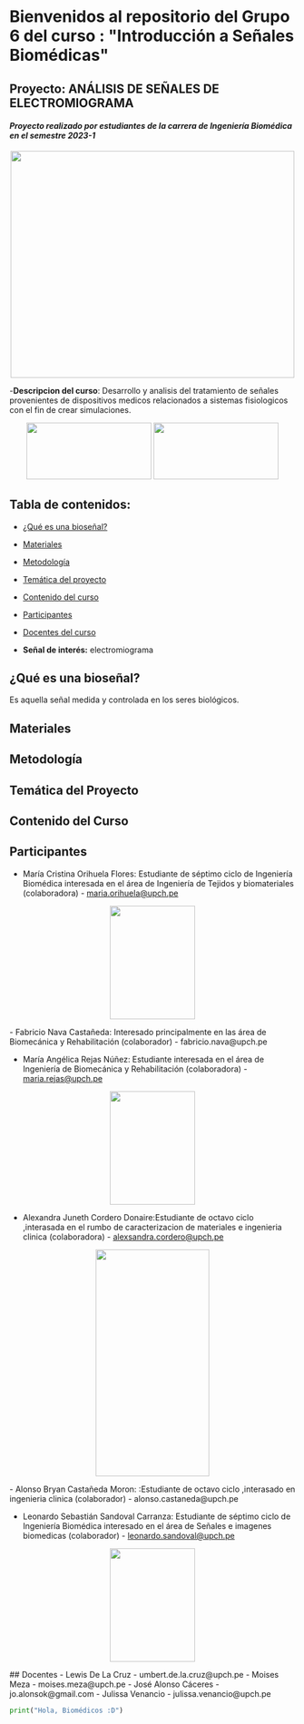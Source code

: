 # Bienvenidos al repositorio del Grupo 6 del curso : "Introducción a Señales Biomédicas"
## Proyecto: ANÁLISIS DE SEÑALES DE ELECTROMIOGRAMA

#### *Proyecto realizado por estudiantes de la carrera de Ingeniería Biomédica en el semestre 2023-1*
<p align="center">
  <img width="500" height="400" src="https://i.postimg.cc/Njm7463m/Whats-App-Image-2023-03-29-at-19-41-08.jpg">
</p>


-**Descripcion del curso**: Desarrollo y analisis del tratamiento de señales provenientes de dispositivos medicos relacionados a sistemas fisiologicos con el fin de crear simulaciones.

<p align="center">
  <img width="220" height="100" src="https://encrypted-tbn0.gstatic.com/images?q=tbn:ANd9GcT6ya1d0H7YLeihci8A-LiSkSsiT-c08azerg&usqp=CAU">
  <img width="220" height="100" src="https://www.my-ekg.com/imag/sindrome-coronario-agudo.png">
</p>


## Tabla de contenidos:
* [¿Qué es una bioseñal?](https://github.com/MariaRejas/intro_E6/blob/main/README.md#qu%C3%A9-es-una-biose%C3%B1al)

* [Materiales](https://github.com/MariaRejas/intro_E6/blob/main/README.md#materiales)

* [Metodología](https://github.com/MariaRejas/intro_E6/blob/main/README.md#metodolog%C3%ADa)

* [Temática del proyecto](https://github.com/MariaRejas/intro_E6/blob/main/README.md#tem%C3%A1tica-del-proyecto)

* [Contenido del curso](https://github.com/MariaRejas/intro_E6/blob/main/README.md#contenido-del-curso)

* [Participantes](https://github.com/MariaRejas/intro_E6/blob/main/README.md#participantes)
  
* [Docentes del curso](https://github.com/MariaRejas/intro_E6/blob/main/README.md#docentes)
  
* **Señal de interés:** electromiograma 


## ¿Qué es una bioseñal?
Es aquella señal medida y controlada en los seres biológicos.

## Materiales

## Metodología

## Temática del Proyecto

## Contenido del Curso

## Participantes
  - María Cristina Orihuela Flores: Estudiante de séptimo ciclo de Ingeniería Biomédica interesada en el área de Ingeniería de Tejidos y biomateriales (colaboradora) - maria.orihuela@upch.pe
  <p align="center">
    <img width="150" height="200" src="https://i.postimg.cc/j5qn0PLW/cris.png">
  </p>
  - Fabricio Nava Castañeda: Interesado principalmente en las área de Biomecánica y Rehabilitación (colaborador) - fabricio.nava@upch.pe
  
  - María Angélica Rejas Núñez: Estudiante interesada en el área de Ingeniería de Biomecánica y Rehabilitación (colaboradora) - maria.rejas@upch.pe
  <p align="center">
    <img width="150" height="200" src="https://i.postimg.cc/VNDJz5yd/foto.png">
  </p>

  - Alexandra Juneth Cordero Donaire:Estudiante de octavo ciclo ,interasada en el rumbo de caracterizacion de materiales e ingenieria clinica (colaboradora) - alexsandra.cordero@upch.pe
   <p align="center">
    <img width="200" height="400" src="https://i.postimg.cc/1zsZJKjq/Imagen1.png">
  </p>
  - Alonso Bryan Castañeda Moron: :Estudiante de octavo ciclo ,interasado en ingenieria clinica (colaborador) - alonso.castaneda@upch.pe
  
  - Leonardo Sebastián Sandoval Carranza: Estudiante de séptimo ciclo de Ingeniería Biomédica interesado en el área de Señales e imagenes biomedicas (colaborador) - leonardo.sandoval@upch.pe
  <p align="center">
    <img width="150" height="200" src="https://postimg.cc/DmmLRPP9">
    </p>
## Docentes
  -  Lewis De La Cruz - umbert.de.la.cruz@upch.pe
  -  Moises Meza - moises.meza@upch.pe
  -  José Alonso Cáceres - jo.alonsok@gmail.com
  -  Julissa Venancio - julissa.venancio@upch.pe

```python
print("Hola, Biomédicos :D")
